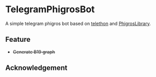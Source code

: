 # TelegramPhigrosBot

A simple telegram phigros bot based on [telethon](https://github.com/LonamiWebs/Telethon) and [PhigrosLibrary](https://github.com/7aGiven/PhigrosLibrary). 

## Feature

- ~~Generate B19 graph~~

## Acknowledgement
